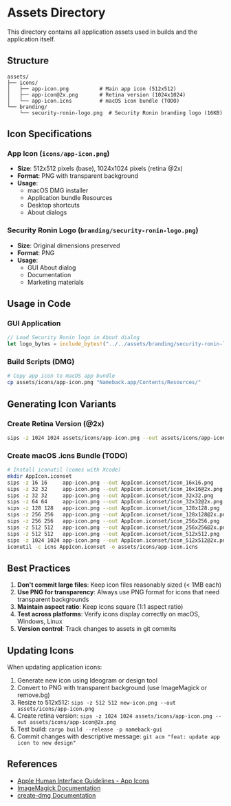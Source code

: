 # Assets Directory

This directory contains all application assets used in builds and the application itself.

## Structure

```
assets/
├── icons/
│   ├── app-icon.png          # Main app icon (512x512)
│   ├── app-icon@2x.png       # Retina version (1024x1024)
│   └── app-icon.icns         # macOS icon bundle (TODO)
└── branding/
    └── security-ronin-logo.png  # Security Ronin branding logo (16KB)
```

## Icon Specifications

### App Icon (`icons/app-icon.png`)
- **Size**: 512x512 pixels (base), 1024x1024 pixels (retina @2x)
- **Format**: PNG with transparent background
- **Usage**:
  - macOS DMG installer
  - Application bundle Resources
  - Desktop shortcuts
  - About dialogs

### Security Ronin Logo (`branding/security-ronin-logo.png`)
- **Size**: Original dimensions preserved
- **Format**: PNG
- **Usage**:
  - GUI About dialog
  - Documentation
  - Marketing materials

## Usage in Code

### GUI Application
```rust
// Load Security Ronin logo in About dialog
let logo_bytes = include_bytes!("../../assets/branding/security-ronin-logo.png");
```

### Build Scripts (DMG)
```bash
# Copy app icon to macOS app bundle
cp assets/icons/app-icon.png "Nameback.app/Contents/Resources/"
```

## Generating Icon Variants

### Create Retina Version (@2x)
```bash
sips -z 1024 1024 assets/icons/app-icon.png --out assets/icons/app-icon@2x.png
```

### Create macOS .icns Bundle (TODO)
```bash
# Install iconutil (comes with Xcode)
mkdir AppIcon.iconset
sips -z 16 16     app-icon.png --out AppIcon.iconset/icon_16x16.png
sips -z 32 32     app-icon.png --out AppIcon.iconset/icon_16x16@2x.png
sips -z 32 32     app-icon.png --out AppIcon.iconset/icon_32x32.png
sips -z 64 64     app-icon.png --out AppIcon.iconset/icon_32x32@2x.png
sips -z 128 128   app-icon.png --out AppIcon.iconset/icon_128x128.png
sips -z 256 256   app-icon.png --out AppIcon.iconset/icon_128x128@2x.png
sips -z 256 256   app-icon.png --out AppIcon.iconset/icon_256x256.png
sips -z 512 512   app-icon.png --out AppIcon.iconset/icon_256x256@2x.png
sips -z 512 512   app-icon.png --out AppIcon.iconset/icon_512x512.png
sips -z 1024 1024 app-icon.png --out AppIcon.iconset/icon_512x512@2x.png
iconutil -c icns AppIcon.iconset -o assets/icons/app-icon.icns
```

## Best Practices

1. **Don't commit large files**: Keep icon files reasonably sized (< 1MB each)
2. **Use PNG for transparency**: Always use PNG format for icons that need transparent backgrounds
3. **Maintain aspect ratio**: Keep icons square (1:1 aspect ratio)
4. **Test across platforms**: Verify icons display correctly on macOS, Windows, Linux
5. **Version control**: Track changes to assets in git commits

## Updating Icons

When updating application icons:

1. Generate new icon using Ideogram or design tool
2. Convert to PNG with transparent background (use ImageMagick or remove.bg)
3. Resize to 512x512: `sips -z 512 512 new-icon.png --out assets/icons/app-icon.png`
4. Create retina version: `sips -z 1024 1024 assets/icons/app-icon.png --out assets/icons/app-icon@2x.png`
5. Test build: `cargo build --release -p nameback-gui`
6. Commit changes with descriptive message: `git acm "feat: update app icon to new design"`

## References

- [Apple Human Interface Guidelines - App Icons](https://developer.apple.com/design/human-interface-guidelines/app-icons)
- [ImageMagick Documentation](https://imagemagick.org/script/command-line-options.php)
- [create-dmg Documentation](https://github.com/create-dmg/create-dmg)
